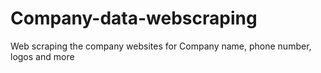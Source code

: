 # Company-data-webscraping
Web scraping the company websites for Company name, phone number, logos and more
